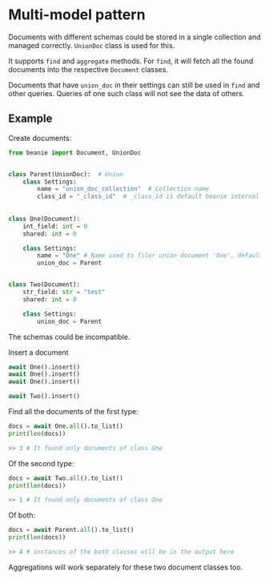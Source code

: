 # Multi-model pattern

Documents with different schemas could be stored in a single collection and managed correctly. 
`UnionDoc` class is used for this.

It supports `find` and `aggregate` methods. 
For `find`, it will fetch all the found documents into the respective `Document` classes.

Documents that have `union_doc` in their settings can still be used in `find` and other queries. 
Queries of one such class will not see the data of others.

## Example

Create documents:

```python
from beanie import Document, UnionDoc


class Parent(UnionDoc):  # Union
    class Settings:
        name = "union_doc_collection"  # Collection name
        class_id = "_class_id"  # _class_id is default beanie internal field used to filter children Documents
        
        
class One(Document):
    int_field: int = 0
    shared: int = 0        

    class Settings:
        name = "One" # Name used to filer union document 'One', default to class name
        union_doc = Parent


class Two(Document):
    str_field: str = "test"
    shared: int = 0

    class Settings:
        union_doc = Parent
```

The schemas could be incompatible.

Insert a document

```python
await One().insert()
await One().insert()
await One().insert()

await Two().insert()
```

Find all the documents of the first type:

```python
docs = await One.all().to_list()
print(len(docs))

>> 3 # It found only documents of class One
```

Of the second type:

```python
docs = await Two.all().to_list()
print(len(docs))

>> 1 # It found only documents of class One
```

Of both:

```python
docs = await Parent.all().to_list()
print(len(docs))

>> 4 # instances of the both classes will be in the output here
```

Aggregations will work separately for these two document classes too.
